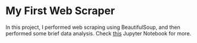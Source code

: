 # My First Web Scraper
In this project, I performed web scraping using BeautifulSoup, and then performed some brief data analysis. Check [this](https://nbviewer.jupyter.org/github/andreduong/my-first-web-scraper/blob/master/my-first-web-scraper.ipynb) Jupyter Notebook for more.
